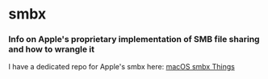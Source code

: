 # smbx
### Info on Apple's proprietary implementation of SMB file sharing and how to wrangle it

I have a dedicated repo for Apple's smbx here: [macOS smbx Things](https://github.com/scriptsandthings/macOS_smbx_things)
